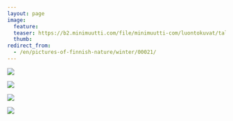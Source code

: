 ```yaml
---
layout: page
image:
  feature:
  teaser: https://b2.minimuutti.com/file/minimuutti-com/luontokuvat/talvi/DSC59980-245px.jpg
  thumb:
redirect_from:
  - /en/pictures-of-finnish-nature/winter/00021/
---
```


![](https://b2.minimuutti.com/file/minimuutti-com/luontokuvat/talvi/DSC59980-800px.jpg)

![](https://b2.minimuutti.com/file/minimuutti-com/luontokuvat/talvi/DSC59984-800px.jpg)

![](https://b2.minimuutti.com/file/minimuutti-com/luontokuvat/talvi/DSC59987-800px.jpg)

![](https://b2.minimuutti.com/file/minimuutti-com/luontokuvat/talvi/DSC59988-800px.jpg)
